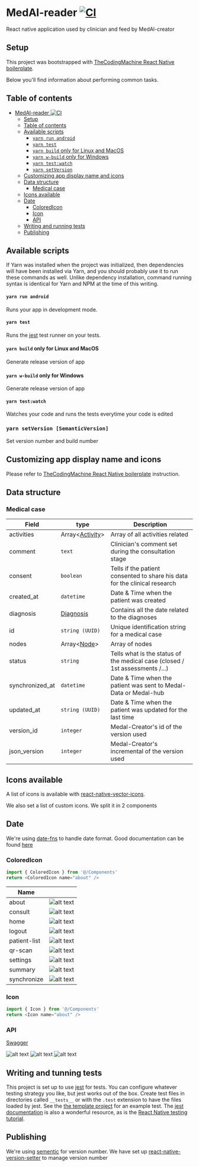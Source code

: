 # MedAl-reader [![CI](https://github.com/Wavemind/liwi-medal-reader/actions/workflows/node.js.yml/badge.svg?branch=develop)](https://github.com/Wavemind/liwi-medal-reader/actions/workflows/node.js.yml)

React native application used by clinician and feed by MedAl-creator

## Setup

This project was bootstrapped with [TheCodingMachine React Native boilerplate](https://github.com/thecodingmachine/react-native-boilerplate).

Below you'll find information about performing common tasks.

## Table of contents

- [MedAl-reader ![CI](https://github.com/Wavemind/liwi-medal-reader/actions/workflows/node.js.yml)](#medal-reader-)
  - [Setup](#setup)
  - [Table of contents](#table-of-contents)
  - [Available scripts](#available-scripts)
      - [`yarn run android`](#yarn-run-android)
      - [`yarn test`](#yarn-test)
      - [`yarn build` only for Linux and MacOS](#yarn-build-only-for-linux-and-macos)
      - [`yarn w-build` only for Windows](#yarn-w-build-only-for-windows)
      - [`yarn test:watch`](#yarn-testwatch)
      - [`yarn setVersion`](#yarn-setversion-semanticversion)
  - [Customizing app display name and icons](#customizing-app-display-name-and-icon)
  - [Data structure](#data-structure)
    - [Medical case](#medical-case)
  - [Icons available](#icons-available)
  - [Date](#date)
    - [ColoredIcon](#coloredicon)
    - [Icon](#icon)
    - [API](#api)
  - [Writing and running tests](#writing-and-running-tests)
  - [Publishing](#publishing)

## Available scripts

If Yarn was installed when the project was initialized, then dependencies will have been installed via Yarn, and you should probably use it to run these commands as well. Unlike dependency installation, command running syntax is identical for Yarn and NPM at the time of this writing.

#### `yarn run android`

Runs your app in development mode.

#### `yarn test`

Runs the [jest](https://github.com/facebook/jest) test runner on your tests.

#### `yarn build` only for Linux and MacOS

Generate release version of app

#### `yarn w-build` only for Windows

Generate release version of app

#### `yarn test:watch`

Watches your code and runs the tests everytime your code is edited

### `yarn setVersion [SemanticVersion]`

Set version number and build number

## Customizing app display name and icons

Please refer to [TheCodingMachine React Native boilerplate](https://github.com/thecodingmachine/react-native-boilerplate) instruction.

## Data structure

### Medical case

| Field           | type                         | Description                                                                  |
| --------------- | ---------------------------- | ---------------------------------------------------------------------------- |
| activities      | Array<[Activity](#activity)> | Array of all activities related                                              |
| comment         | `text`                       | Clinician's comment set during the consultation stage                        |
| consent         | `boolean`                    | Tells if the patient consented to share his data for the clinical research   |
| created_at      | `datetime`                   | Date & Time when the patient was created                                     |
| diagnosis       | [Diagnosis](#diagnosis)      | Contains all the date related to the diagnoses                               |
| id              | `string (UUID)`              | Unique identification string for a medical case                              |
| nodes           | Array<[Node](#node)>         | Array of nodes                                                               |
| status          | `string`                     | Tells what is the status of the medical case (closed / 1st assessments /...) |
| synchronized_at | `datetime`                   | Date & Time when the patient was sent to Medal-Data or Medal-hub             |
| updated_at      | `string (UUID)`              | Date & Time when the patient was updated for the last time                   |
| version_id      | `integer`                    | Medal-Creator's id of the version used                                       |
| json_version    | `integer`                    | Medal-Creator's incremental of the version used                              |

## Icons available

A list of icons is available with [react-native-vector-icons](https://github.com/oblador/react-native-vector-icons).

We also set a list of custom icons. We split it in 2 components

## Date

We're using [date-fns](https://github.com/date-fns/date-fns) to handle date format. Good documentation can be found [here](https://github.com/you-dont-need/You-Dont-Need-Momentjs)


### ColoredIcon

```javascript
import { ColoredIcon } from '@/Components'
return <ColoredIcon name="about" />
```

| Name         |                                                                                                                                                      |
| ------------ | :--------------------------------------------------------------------------------------------------------------------------------------------------: |
| about        |        ![alt text](https://github.com/Wavemind/liwi-medal-reader/blob/develop/documentations/images/colored/about_color.png?raw=true 'alert')        |
| consult      |      ![alt text](https://github.com/Wavemind/liwi-medal-reader/blob/develop/documentations/images/colored/consult_color.png?raw=true 'consult')      |
| home         |         ![alt text](https://github.com/Wavemind/liwi-medal-reader/blob/develop/documentations/images/colored/home_color.png?raw=true 'home')         |
| logout       |       ![alt text](https://github.com/Wavemind/liwi-medal-reader/blob/develop/documentations/images/colored/logout_color.png?raw=true 'logout')       |
| patient-list | ![alt text](https://github.com/Wavemind/liwi-medal-reader/blob/develop/documentations/images/colored/patient-list_color.png?raw=true 'patient-list') |
| qr-scan      |      ![alt text](https://github.com/Wavemind/liwi-medal-reader/blob/develop/documentations/images/colored/qr-scan_color.png?raw=true 'qr-scan')      |
| settings     |     ![alt text](https://github.com/Wavemind/liwi-medal-reader/blob/develop/documentations/images/colored/settings_color.png?raw=true 'settings')     |
| summary      |      ![alt text](https://github.com/Wavemind/liwi-medal-reader/blob/develop/documentations/images/colored/summary_color.png?raw=true 'summary')      |
| synchronize  |  ![alt text](https://github.com/Wavemind/liwi-medal-reader/blob/develop/documentations/images/colored/synchronize_color.png?raw=true 'synchronize')  |

### Icon

```javascript
import { Icon } from '@/Components'
return <Icon name="about" />
```

### API
[Swagger](https://wavemind.github.io/liwi-medal-reader)

![alt text](https://github.com/Wavemind/liwi-medal-reader/blob/develop/documentations/images/setIcons-1.jpg?raw=true 'section 1')
![alt text](https://github.com/Wavemind/liwi-medal-reader/blob/develop/documentations/images/setIcons-2.jpg?raw=true 'section 2')
![alt text](https://github.com/Wavemind/liwi-medal-reader/blob/develop/documentations/images/setIcons-3.jpg?raw=true 'section 3')

## Writing and tunning tests

This project is set up to use [jest](https://facebook.github.io/jest/) for tests. You can configure whatever testing strategy you like, but jest works out of the box. Create test files in directories called `__tests__` or with the `.test` extension to have the files loaded by jest. See the [the template project](https://github.com/react-community/create-react-native-app/blob/master/react-native-scripts/template/App.test.js) for an example test. The [jest documentation](https://facebook.github.io/jest/docs/en/getting-started.html) is also a wonderful resource, as is the [React Native testing tutorial](https://facebook.github.io/jest/docs/en/tutorial-react-native.html).

## Publishing
We're using [sementic](https://semver.org) for version number. We have set up [react-native-version-setter](https://github.com/tj-mc/react-native-version-setter) to manage version number
